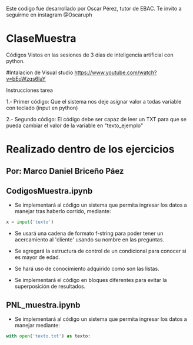 Este codigo fue desarrollado por Oscar Pérez, tutor de EBAC.
Te invito a seguirme en instagram @Oscaruph 

# ClaseMuestra
Códigos Vistos en las sesiones de 3 días de inteligencia artificial con python.

#Intalacion de Visual studio
https://www.youtube.com/watch?v=bEoWzqs6IaY

Instrucciones tarea

1.- Primer código: Que el sistema nos deje asignar valor a todas variable con teclado (input en python)

2.- Segundo código: El código debe ser capaz de leer un TXT para que se pueda cambiar el valor de la variable en "texto_ejemplo"

# Realizado dentro de los ejercicios

## Por: Marco Daniel Briceño Páez

## CodigosMuestra.ipynb

- Se implementará al código un sistema que permita ingresar los datos a manejar tras haberlo corrido, mediante:

```python 
x = input('texto')
```

- Se usará una cadena de formato f-string para poder tener un acercamiento al 'cliente' usando su nombre en las preguntas.

- Se agregará la estructura de control de un condicional para conocer si es mayor de edad.

- Se hará uso de conocimiento adquirido como son las listas.

- Se implementará el código en bloques diferentes para evitar la superposición de resultados.

## PNL_muestra.ipynb

- Se implementará al código un sistema que permita ingresar los datos a manejar mediante:

```python 
with open('texto.txt') as texto:
```



